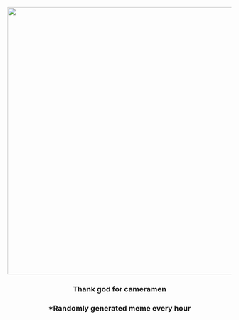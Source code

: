 <p align="center">
        <img src="https://i.redd.it/1zliemxux71a1.png" width="600" height="600">
        </p>
        <h3 align="center">Thank god for cameramen</h3>
        <h3 align="center">*Randomly generated meme every hour</h3>
    